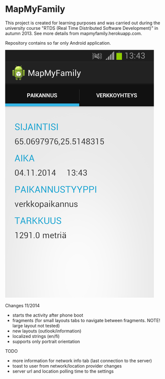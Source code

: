 MapMyFamily
===========
This project is created for learning purposes and was carried out during the university course "RTDS (Real Time Distributed Software Development)" in autumn 2013. See more details from mapmyfamily.herokuapp.com.

Repository contains so far only Android application.

![New layout 11/2014](/Screenshot_2014-11-04-13-43-58.png)

Changes 11/2014
- starts the activity after phone boot
- fragments (for small layouts tabs to navigate between fragments. NOTE! large layout not tested)
- new layouts (outlook/information)
- localized strings (en/fi)
- supports only portrait orientation

TODO
- more information for network info tab (last connection to the server)
- toast to user from network/location provider changes
- server url and location polling time to the settings


